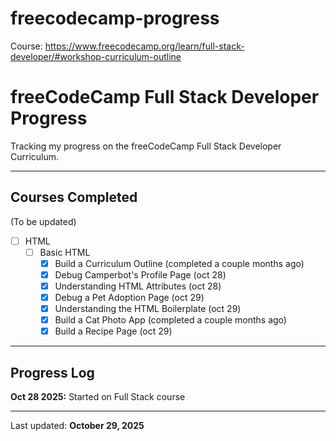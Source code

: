 # freecodecamp-progress
Course: https://www.freecodecamp.org/learn/full-stack-developer/#workshop-curriculum-outline

# freeCodeCamp Full Stack Developer Progress

Tracking my progress on the freeCodeCamp Full Stack Developer Curriculum.

---

## Courses Completed
(To be updated)

- [ ] HTML
  - [ ] Basic HTML
    - [x] Build a Curriculum Outline (completed a couple months ago)
    - [x] Debug Camperbot's Profile Page (oct 28)
    - [x] Understanding HTML Attributes (oct 28)
    - [x] Debug a Pet Adoption Page (oct 29)
    - [x] Understanding the HTML Boilerplate (oct 29)
    - [x] Build a Cat Photo App (completed a couple months ago)
    - [x] Build a Recipe Page (oct 29)

---

## Progress Log

**Oct 28 2025:** Started on Full Stack course

---

Last updated: **October 29, 2025**
